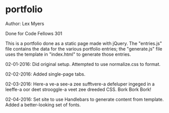 # portfolio

Author: Lex Myers

Done for Code Fellows 301

This is a portfolio done as a static page made with jQuery. The "entries.js"
file contains the data for the various portfolio entries; the "generate.js"
file uses the template in "index.html" to generate those entries.

02-01-2016: Did original setup. Attempted to use normalize.css to format.

02-02-2016: Added single-page tabs.

02-03-2016: Here-a ve-a see-a zee sufftvere-a defeluper ingeged in a
leeffe-a oor deet strooggle-a veet zee dreeded CSS. Bork Bork Bork!

02-04-2016: Set site to use Handlebars to generate content from template.
Added a better-looking set of fonts.
